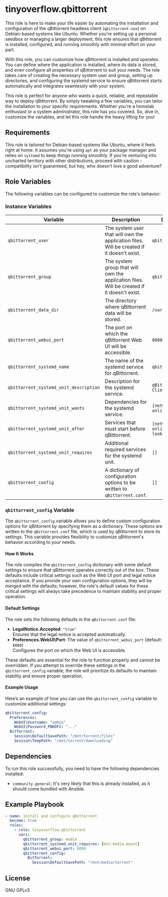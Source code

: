 tinyoverflow.qbittorrent
=========

This role is here to make your life easier by automating the installation and configuration of the qBittorrent headless client (`qbittorrent-nox`) on Debian-based systems like Ubuntu. Whether you're setting up a personal seedbox or managing a larger deployment, this role ensures that qBittorrent is installed, configured, and running smoothly with minimal effort on your part.

With this role, you can customize how qBittorrent is installed and operates. You can define where the application is installed, where its data is stored, and even configure all properties of qBittorrent to suit your needs. The role takes care of creating the necessary system user and group, setting up directories, and configuring the systemd service to ensure qBittorrent starts automatically and integrates seamlessly with your system.

This role is perfect for anyone who wants a quick, reliable, and repeatable way to deploy qBittorrent. By simply tweaking a few variables, you can tailor the installation to your specific requirements. Whether you're a homelab enthusiast or a system administrator, this role has you covered. So, dive in, customize the variables, and let this role handle the heavy lifting for you!

Requirements
------------

This role is tailored for Debian-based systems like Ubuntu, where it feels right at home. It assumes you're using `apt` as your package manager and relies on `systemd` to keep things running smoothly. If you're venturing into uncharted territory with other distributions, proceed with caution - compatibility isn't guaranteed, but hey, who doesn't love a good adventure?

Role Variables
--------------

The following variables can be configured to customize the role's behavior:

### Instance Variables
| Variable                               | Description                                                                                | Default Value                                |
| -------------------------------------- | ------------------------------------------------------------------------------------------ | -------------------------------------------- |
| `qbittorrent_user`                     | The system user that will own the application files. Will be created if it doesn't exist.  | `qbittorrent`                                |
| `qbittorrent_group`                    | The system group that will own the application files. Will be created if it doesn't exist. | `qbittorrent`                                |
| `qbittorrent_data_dir`                 | The directory where qBittorrent data will be stored.                                       | `/var/lib/qbittorrent`                       |
| `qbittorrent_webui_port`               | The port on which the qBittorrent Web UI will be accessible.                               | `8080`                                       |
| `qbittorrent_systemd_name`             | The name of the systemd service for qBittorrent.                                           | `qbittorrent-nox`                            |
| `qbittorrent_systemd_unit_description` | Description for the systemd service.                                                       | `qBittorrent Headless Client`                |
| `qbittorrent_systemd_unit_wants`       | Dependencies for the systemd service.                                                      | `[network-online.target]`                    |
| `qbittorrent_systemd_unit_after`       | Services that must start before qBittorrent.                                               | `[network-online.target, nss-lookup.target]` |
| `qbittorrent_systemd_unit_requires`    | Additional required services for the systemd unit.                                         | `[]`                                         |
| `qbittorrent_config`                   | A dictionary of configuration options to be written to `qBittorrent.conf`.                 | `[]`                                         |

### `qbittorrent_config` Variable

The `qbittorrent_config` variable allows you to define custom configuration options for qBittorrent by specifying them as a dictionary. These options are written to the `qBittorrent.conf` file, which is used by qBittorrent to store its settings. This variable provides flexibility to customize qBittorrent's behavior according to your needs.

#### How It Works
The role compiles the `qbittorrent_config` dictionary with some default settings to ensure that qBittorrent operates correctly out of the box. These defaults include critical settings such as the Web UI port and legal notice acceptance. If you provide your own configuration options, they will be merged with the defaults; however, the role's default values for these critical settings will always take precedence to maintain stability and proper operation.

#### Default Settings
The role sets the following defaults in the `qBittorrent.conf` file:
- **LegalNotice.Accepted**: `"true"`  
  Ensures that the legal notice is accepted automatically.
- **Preferences.WebUI\Port**: The value of `qbittorrent_webui_port` (default: `8080`)  
  Configures the port on which the Web UI is accessible.

These defaults are essential for the role to function properly and cannot be overridden. If you attempt to override these settings in the `qbittorrent_config` variable, the role will prioritize its defaults to maintain stability and ensure proper operation.

#### Example Usage
Here’s an example of how you can use the `qbittorrent_config` variable to customize additional settings:

```yaml
qbittorrent_config:
  Preferences:
    WebUI\Username: "admin"
    WebUI\Password_PBKDF2: "..."
  BitTorrent:
    Session\DefaultSavePath: "/mnt/torrent/files"
    Session\TempPath: "/mnt/torrent/downloading"
```

Dependencies
------------

To run this role successfully, you need to have the following dependencies installed:

- `community.general`: It's very likely that this is already installed, as it should come bundled with Ansible.

Example Playbook
----------------

```yaml
- name: Install and configure qBittorrent
  become: true
  roles:
    - role: tinyoverflow.qbittorrent
      vars:
        qbittorrent_group: media
        qbittorrent_systemd_unit_requires: [mnt-media.mount]
        qbittorrent_webui_port: 8000
        qbittorrent_config:
          BitTorrent:
            Session\DefaultSavePath: "/mnt/media/torrent"

```

License
-------

GNU GPLv3
